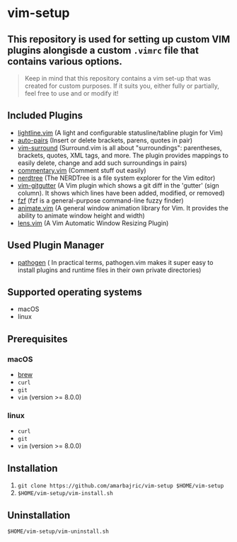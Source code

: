 # vim-setup
## This repository is used for setting up custom VIM plugins alongisde a custom `.vimrc` file that contains various options.
> Keep in mind that this repository contains a vim set-up that was created for custom purposes. If it suits you, either fully or partially, feel free to use and or modify it!

## Included Plugins
- [lightline.vim](https://github.com/itchyny/lightline.vim) (A light and configurable statusline/tabline plugin for Vim)
- [auto-pairs](https://github.com/jiangmiao/auto-pairs) (Insert or delete brackets, parens, quotes in pair)
- [vim-surround](https://github.com/tpope/vim-surround) (Surround.vim is all about "surroundings": parentheses, brackets, quotes, XML tags, and more. The plugin provides mappings to easily delete, change and add such surroundings in pairs)
- [commentary.vim](https://github.com/tpope/vim-commentary) (Comment stuff out easily)
- [nerdtree](https://github.com/preservim/nerdtree) (The NERDTree is a file system explorer for the Vim editor)
- [vim-gitgutter](https://github.com/airblade/vim-gitgutter) (A Vim plugin which shows a git diff in the 'gutter' (sign column). It shows which lines have been added, modified, or removed)
- [fzf](https://github.com/junegunn/fzf) (fzf is a general-purpose command-line fuzzy finder)
- [animate.vim](https://github.com/camspiers/animate.vim) (A general window animation library for Vim. It provides the ability to animate window height and width)
- [lens.vim](https://github.com/camspiers/lens.vim) (A Vim Automatic Window Resizing Plugin)

## Used Plugin Manager
- [pathogen](https://github.com/tpope/vim-pathogen) ( In practical terms, pathogen.vim makes it super easy to install plugins and runtime files in their own private directories)

## Supported operating systems
- macOS
- linux

## Prerequisites
### macOS
- [brew](https://brew.sh/)
- `curl`
- `git`
- `vim` (version >= 8.0.0)
### linux
- `curl`
- `git`
- `vim` (version >= 8.0.0)

## Installation
1. `git clone https://github.com/amarbajric/vim-setup $HOME/vim-setup`
2. `$HOME/vim-setup/vim-install.sh`

## Uninstallation
`$HOME/vim-setup/vim-uninstall.sh`
